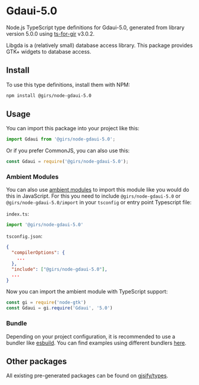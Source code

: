 
# Gdaui-5.0

Node.js TypeScript type definitions for Gdaui-5.0, generated from library version 5.0.0 using [ts-for-gir](https://github.com/gjsify/ts-for-gir) v3.0.2.

Libgda is a (relatively small) database access library. This package provides GTK+ widgets to database access.

## Install

To use this type definitions, install them with NPM:
```bash
npm install @girs/node-gdaui-5.0
```

## Usage

You can import this package into your project like this:
```ts
import Gdaui from '@girs/node-gdaui-5.0';
```

Or if you prefer CommonJS, you can also use this:
```ts
const Gdaui = require('@girs/node-gdaui-5.0');
```

### Ambient Modules

You can also use [ambient modules](https://github.com/gjsify/ts-for-gir/tree/main/packages/cli#ambient-modules) to import this module like you would do this in JavaScript.
For this you need to include `@girs/node-gdaui-5.0` or `@girs/node-gdaui-5.0/import` in your `tsconfig` or entry point Typescript file:

`index.ts`:
```ts
import '@girs/node-gdaui-5.0'
```

`tsconfig.json`:
```json
{
  "compilerOptions": {
    ...
  },
  "include": ["@girs/node-gdaui-5.0"],
  ...
}
```

Now you can import the ambient module with TypeScript support: 

```ts
const gi = require('node-gtk')
const Gdaui = gi.require('Gdaui', '5.0')
```


### Bundle

Depending on your project configuration, it is recommended to use a bundler like [esbuild](https://esbuild.github.io/). You can find examples using different bundlers [here](https://github.com/gjsify/ts-for-gir/tree/main/examples).

## Other packages

All existing pre-generated packages can be found on [gjsify/types](https://github.com/gjsify/types).

